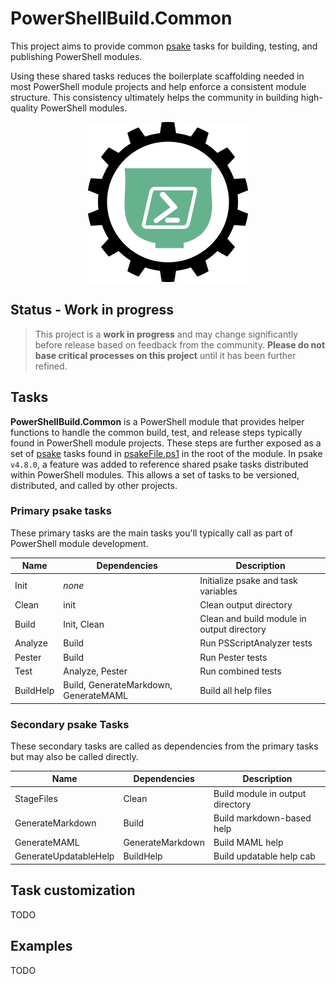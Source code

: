 # PowerShellBuild.Common

This project aims to provide common [psake](https://github.com/psake/psake) tasks for building, testing, and publishing PowerShell modules.

Using these shared tasks reduces the boilerplate scaffolding needed in most PowerShell module projects and help enforce a consistent module structure. This consistency ultimately helps the community in building high-quality PowerShell modules.

<p align="center">
    <img src="media/psaketaskmodule-256x256.png" alt="Logo">
</p>

## Status - Work in progress

> This project is a **work in progress** and may change significantly before release based on feedback from the community. **Please do not base critical processes on this project** until it has been further refined.

## Tasks

**PowerShellBuild.Common** is a PowerShell module that provides helper functions to handle the common build, test, and release steps typically found in PowerShell module projects. These steps are further exposed as a set of [psake](https://github.com/psake/psake) tasks found in [psakeFile.ps1](./PowerShellBuild.Common/psakeFile.ps1) in the root of the module. In psake `v4.8.0`, a feature was added to reference shared psake tasks distributed within PowerShell modules. This allows a set of tasks to be versioned, distributed, and called by other projects.

### Primary psake tasks

These primary tasks are the main tasks you'll typically call as part of PowerShell module development.

| Name                  | Dependencies                          | Description |
| --------------------- | ------------------------------------- | ----------- |
| Init                  | _none_                                | Initialize psake and task variables
| Clean                 | init                                  | Clean output directory
| Build                 | Init, Clean                           | Clean and build module in output directory
| Analyze               | Build                                 | Run PSScriptAnalyzer tests
| Pester                | Build                                 | Run Pester tests
| Test                  | Analyze, Pester                       | Run combined tests
| BuildHelp             | Build, GenerateMarkdown, GenerateMAML | Build all help files

### Secondary psake Tasks

These secondary tasks are called as dependencies from the primary tasks but may also be called directly.

| Name                  | Dependencies     | Description |
| --------------------- | -----------------| ----------- |
| StageFiles            | Clean            | Build module in output directory
| GenerateMarkdown      | Build            | Build markdown-based help
| GenerateMAML          | GenerateMarkdown | Build MAML help
| GenerateUpdatableHelp | BuildHelp        | Build updatable help cab

## Task customization

TODO

## Examples

TODO
